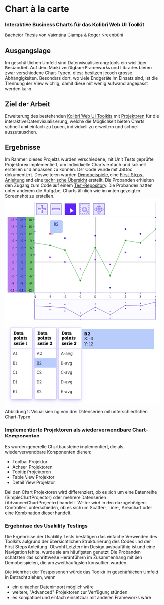 # Chart à la carte
### Interaktive Business Charts für das Kolibri Web UI Toolkit

Bachelor Thesis von Valentina Giampa & Roger Kreienbühl

## Ausgangslage

Im geschäftlichen Umfeld sind Datenvisualisierungstools ein wichtiger Bestandteil.
Auf dem Markt verfügbare Frameworks und Libraries bieten zwar verschiedene Chart-Typen, diese besitzen jedoch grosse Abhängigkeiten.
Besonders dort, wo viele Endgeräte im Einsatz sind, ist die Trennung der View wichtig, damit diese mit wenig Aufwand angepasst werden kann.

## Ziel der Arbeit

Erweiterung des bestehenden [Kolibri Web UI Toolkits](https://github.com/WebEngineering-FHNW/Kolibri) mit [Projektoren](https://dierk.github.io/Home/projectorPattern/ProjectorPattern.html)
für die interaktive Datenvisualisierung, welche die Möglichkeit bieten Charts schnell und einfach zu bauen,
individuell zu erweitern und schnell auszutauschen.

## Ergebnisse

Im Rahmen dieses Projekts wurden verschiedene, mit Unit Tests geprüfte Projektoren implementiert,
um individuelle Charts einfach und schnell erstellen und anpassen zu können.
Der Code wurde mit JSDoc dokumentiert.
Desweiteren wurden [Demobeispiele](demo), 
eine [First-Steps-Anleitung](demo/first-steps/first-steps.html) 
und eine [technische Übersicht](TECHNICAL_OVERVIEW.md) erstellt.
Die Probanden erhielten den Zugang zum Code auf einem [Test-Repository](https://github.com/lavaig/business-charts-usability-testing/).
Die Probanden hatten unter anderem die Aufgabe, Charts ähnlich wie im unten gezeigten Screenshot zu erstellen.
![Auscchnitt Demo App](demo/assets/images/multiSeries.png "DemoApp")
![Auscchnitt Demo App](demo/assets/images/multiSeriesData.png "DemoApp")

Abbildung 1: Visualisierung von drei Datenserien mit unterschiedlichen Chart-Typen

### Implementierte Projektoren als wiederverwendbare Chart-Komponenten
Es wurden generelle Chartbausteine implementiert, die als wiederverwendbare Komponenten dienen:
- Toolbar Projektor
- Achsen Projektoren
- Tooltip Projektoren
- Table View Projektor
- Detail View Projektor

Bei den Chart Projektoren wird differenziert, ob es sich um eine Datenreihe (SimpleChartProjector) oder mehrere Datenserien (AdvancedChartProjector) handelt.
Weiter wird in den dazugehörigen Controllern unterschieden, ob es sich um Scatter-, Line-, Areachart oder eine Kombination dieser handelt.

### Ergebnisse des Usability Testings
Die Ergebnisse der Usability Tests bestätigen das einfache Verwenden des Toolkits aufgrund der übersichtlichen Strukturierung des Codes und der First Steps Anleitung.
Obwohl Letztere im Design ausbaufähig ist und eine Navigation fehlte, wurde sie am häufigsten genutzt.
Die Probanden schätzten das schrittweise Heranführen im Zusammenhang mit den Demobeispielen, die am zweithäufigsten konsultiert wurden.

Die Mehrheit der Testpersonen würde das Toolkit im geschäftlichen Umfeld in Betracht ziehen, wenn
- ein einfacher Datenimport möglich wäre
- weitere, "Advanced"-Projektoren zur Verfügung stünden
- es kompatibel und einfach einsetzbar mit anderen Frameworks wäre

